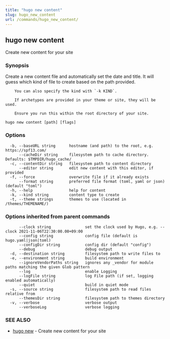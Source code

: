 ```yaml
---
title: "hugo new content"
slug: hugo_new_content
url: /commands/hugo_new_content/
---
```

## hugo new content

Create new content for your site

### Synopsis

Create a new content file and automatically set the date and title.
		It will guess which kind of file to create based on the path provided.
		
		You can also specify the kind with `-k KIND`.
		
		If archetypes are provided in your theme or site, they will be used.
		
		Ensure you run this within the root directory of your site.

```
hugo new content [path] [flags]
```

### Options

```
  -b, --baseURL string      hostname (and path) to the root, e.g. https://spf13.com/
      --cacheDir string     filesystem path to cache directory. Defaults: $TMPDIR/hugo_cache/
  -c, --contentDir string   filesystem path to content directory
      --editor string       edit new content with this editor, if provided
  -f, --force               overwrite file if it already exists
      --format string       preferred file format (toml, yaml or json) (default "toml")
  -h, --help                help for content
  -k, --kind string         content type to create
  -t, --theme strings       themes to use (located in /themes/THEMENAME/)
```

### Options inherited from parent commands

```
      --clock string               set the clock used by Hugo, e.g. --clock 2021-11-06T22:30:00.00+09:00
      --config string              config file (default is hugo.yaml|json|toml)
      --configDir string           config dir (default "config")
      --debug                      debug output
  -d, --destination string         filesystem path to write files to
  -e, --environment string         build environment
      --ignoreVendorPaths string   ignores any _vendor for module paths matching the given Glob pattern
      --log                        enable Logging
      --logFile string             log File path (if set, logging enabled automatically)
      --quiet                      build in quiet mode
  -s, --source string              filesystem path to read files relative from
      --themesDir string           filesystem path to themes directory
  -v, --verbose                    verbose output
      --verboseLog                 verbose logging
```

### SEE ALSO

* [hugo new](/commands/hugo_new/)	 - Create new content for your site

